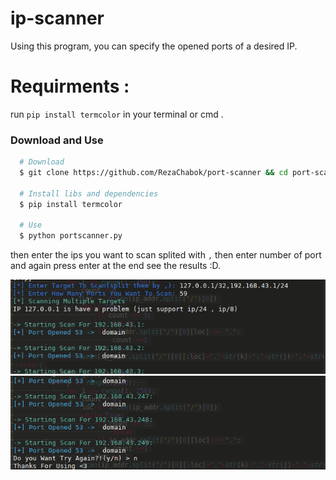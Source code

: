 # ip-scanner
Using this program, you can specify the opened ports of a desired IP.
# Requirments :
run `pip install termcolor` in your terminal or cmd .
### Download and Use

```bash
  # Download
  $ git clone https://github.com/RezaChabok/port-scanner && cd port-scanner
    
  # Install libs and dependencies
  $ pip install termcolor
  
  # Use
  $ python portscanner.py
```


 
then enter the ips you want to scan splited with `,` then enter number of port and again press enter at the end see the results :D.

<img src="1-1.png" alt="1">

<img src="1-2.png" alt="1">
